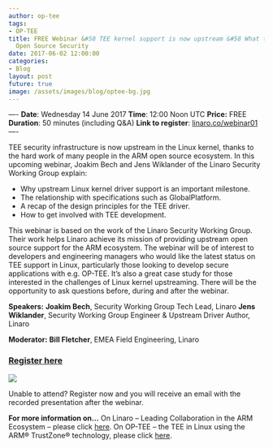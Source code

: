 ```yaml
---
author: op-tee
tags:
- OP-TEE
title: FREE Webinar &#58 TEE kernel support is now upstream &#58 What this means for
  Open Source Security
date: 2017-06-02 12:00:00
categories:
- Blog
layout: post
future: true
image: /assets/images/blog/optee-bg.jpg
---
```


—-
**Date**: Wednesday 14 June 2017
**Time**: 12:00 Noon UTC
**Price:** FREE
**Duration**: 50 minutes (including Q&A)
**Link to register**: [linaro.co/webinar01](http://linaro.co/webinar01)
—-

TEE security infrastructure is now upstream in the Linux kernel, thanks to the hard work of many people in the ARM open source ecosystem. In this upcoming webinar, Joakim Bech and Jens Wiklander of the Linaro Security Working Group explain:

*   Why upstream Linux kernel driver support is an important milestone.
*   The relationship with specifications such as GlobalPlatform.
*   A recap of the design principles for the TEE driver.
*   How to get involved with TEE development.

This webinar is based on the work of the Linaro Security Working Group. Their work helps Linaro achieve its mission of providing upstream open source support for the ARM ecosystem. The webinar will be of interest to developers and engineering managers who would like the latest status on TEE support in Linux, particularly those looking to develop secure applications with e.g. OP-TEE. It’s also a great case study for those interested in the challenges of Linux kernel upstreaming. There will be the opportunity to ask questions before, during and after the webinar.

**Speakers:**
**Joakim Bech**, Security Working Group Tech Lead, Linaro
**Jens Wiklander**, Security Working Group Engineer & Upstream Driver Author, Linaro​

**Moderator:**
**Bill Fletcher**, EMEA Field Engineering, Linaro

### **[Register here](http://linaro.co/webinar01)**

![](http://s.mmgo.io/t/pQM)

Unable to attend? Register now and you will receive an email with the recorded presentation after the webinar.

**For more information on…**
On Linaro – Leading Collaboration in the ARM Ecosystem – please click [here](/).
On OP-TEE – the TEE in Linux using the ARM® TrustZone® technology, please click [here](https://www.op-tee.org/).
